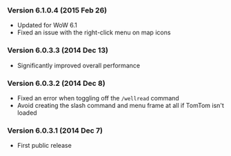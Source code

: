 ### Version 6.1.0.4 (2015 Feb 26)

* Updated for WoW 6.1
* Fixed an issue with the right-click menu on map icons

### Version 6.0.3.3 (2014 Dec 13)

* Significantly improved overall performance

### Version 6.0.3.2 (2014 Dec 8)

* Fixed an error when toggling off the `/wellread` command
* Avoid creating the slash command and menu frame at all if TomTom isn't loaded

### Version 6.0.3.1 (2014 Dec 7)

* First public release
